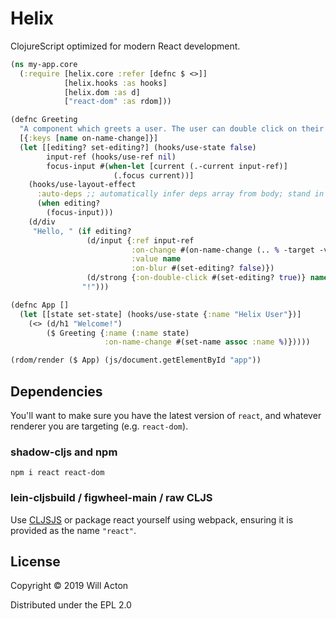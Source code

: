 # Helix

ClojureScript optimized for modern React development.


```clojure
(ns my-app.core
  (:require [helix.core :refer [defnc $ <>]]
            [helix.hooks :as hooks]
            [helix.dom :as d]
            ["react-dom" :as rdom]))

(defnc Greeting
  "A component which greets a user. The user can double click on their name to edit it."
  [{:keys [name on-name-change]}]
  (let [[editing? set-editing?] (hooks/use-state false)
        input-ref (hooks/use-ref nil)
        focus-input #(when-let [current (.-current input-ref)]
                       (.focus current))]
    (hooks/use-layout-effect
      :auto-deps ;; automatically infer deps array from body; stand in for `[editing?]`
      (when editing?
        (focus-input)))
    (d/div
     "Hello, " (if editing?
                 (d/input {:ref input-ref
                           :on-change #(on-name-change (.. % -target -value))
                           :value name
                           :on-blur #(set-editing? false)})
                 (d/strong {:on-double-click #(set-editing? true)} name)
                "!")))

(defnc App []
  (let [[state set-state] (hooks/use-state {:name "Helix User"})]
    (<> (d/h1 "Welcome!")
        ($ Greeting {:name (:name state)
                     :on-name-change #(set-name assoc :name %)}))))

(rdom/render ($ App) (js/document.getElementById "app"))
```

## Dependencies

You'll want to make sure you have the latest version of `react`, and whatever
renderer you are targeting (e.g. `react-dom`).


### shadow-cljs and npm

```
npm i react react-dom
```

### lein-cljsbuild / figwheel-main / raw CLJS

Use [CLJSJS](https://github.com/cljsjs/packages/tree/master/react) or package
react yourself using webpack, ensuring it is provided as the name `"react"`.


## License

Copyright © 2019 Will Acton

Distributed under the EPL 2.0
